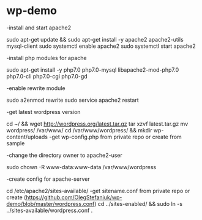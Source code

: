 # wp-demo

-install and start apache2

sudo apt-get update && sudo apt-get install -y apache2 apache2-utils mysql-client
sudo systemctl enable apache2
sudo systemctl start apache2

-install php modules for apache

sudo apt-get install -y php7.0 php7.0-mysql libapache2-mod-php7.0 php7.0-cli php7.0-cgi php7.0-gd

-enable rewrite module

sudo a2enmod rewrite
sudo service apache2 restart

-get latest wordpress version

cd ~/ && wget http://wordpress.org/latest.tar.gz
tar xzvf latest.tar.gz
mv wordpress/ /var/www/
cd /var/www/wordpress/ && mkdir wp-content/uploads
-get wp-config.php from private repo or create from sample

-change the directory owner to apache2-user

sudo chown -R www-data:www-data /var/www/wordpress

-create config for apache-server

cd /etc/apache2/sites-available/
-get sitename.conf from private repo or create (https://github.com/OlegStefaniuk/wp-demo/blob/master/wordpress.conf)
cd ../sites-enabled/ && sudo ln -s ../sites-available/wordpress.conf .
